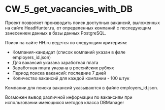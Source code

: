 # CW_5_get_vacancies_with_DB

Проект позволяет производить поиск доступных вакансий, выложенных на сайте HeadHunter.ru, 
от определенных компаний с последующим занесением данных в базы данных PostgreSQL.

Поиск на сайте HH.ru ведется по следующим критериям:
- Компания-кандидат (список компаний указан в фале employers_id.json)
- Для вакансий указана заработная плата
- Заработная плата указана в российских рублях
- Период поиска вакансий: последние 7 дней
- Количество вакансий для каждой компании - 100 штук

Компании для поиска вакансий указываются в файле employers_id.json.

Возможен вывод различной информации по вакансиям при использовании имеющихся методов класса DBManager